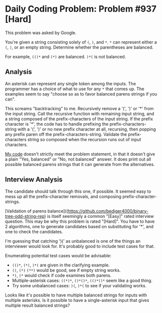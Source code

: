 # Daily Coding Problem: Problem #937 [Hard]

This problem was asked by Google.

You're given a string consisting solely of `(`, `)`, and `*`.
`*` can represent either a `(`, `)`, or an empty string.
Determine whether the parentheses are balanced.

For example, `(()*` and `(*)` are balanced.
`)*(` is not balanced.

## Analysis

An asterisk can represent any single token among the inputs.
The programmer has a choice of what to use for any `*` that comes up.
The examples seem to say
"choose so as to favor balanced parens strings if you can".

This screams "backtracking" to me.
Recursively remove a '(', ')' or '\*' from the input string.
Call the recursive function with remaining input string,
and a string composed of the prefix-characters of the input string.
If the prefix character is '\*', the code has to handle
prefixing the prefix-characters-string with a '(', ')' or
no new prefix character at all,
recursing, then popping any prefix paren off the prefix-characters-string.
Validate the prefix-characters string so composed
when the recursion runs out of input characters.

[My code](a1.go) doesn't strictly meet the problem statement,
in that it doesn't give a plain "Yes, balanced" or "No, not balanced" answer.
It does print out all possible balanced parens strings that
it can generate from the alternatives.

## Interview Analysis

The candidate should talk through this one, if possible.
It seemed easy to mess up all the prefix-character removals,
and composing prefix-character-strings.

[Validation of parens balance]((https://github.com/bediger4000/binary-tree-odd-string-rep)
is itself seemingly a common "[Easy]"
rated interview question.
This may be why this problem is rated "[Hard]".
You have to have 2 algorithms,
one to generate candidates based on substituting for '\*',
and one to check the candidates.

I'm guessing that catching ')(' as unbalanced is one of the
things an interviewer would look for.
It's probably good to include test cases for that.


Enumerating potential test cases would be advisable:

* `(()*`, `(*)`, `)*(` are given in the clarifying example.
* `()`, `(*)` `(**)` would be good, see if empty string works.
* `*)`, `(*` would check if code examines both parens.
* Multiple-asterisk cases: `((*)*`, `()*()*`, `(()*()*` seem like a good thing.
* Try some unbalanced cases: `)(`, `)*(` to see if your validating works.

Looks like it's possible to have multiple balanced strings
for inputs with multiple asterisks.
Is it possible to have a single-asterisk input that gives
multiple result balanced strings?
